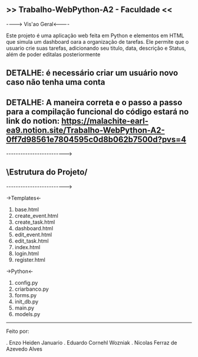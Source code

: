 ## >> Trabalho-WebPython-A2 - Faculdade << ##
  ----> Vis'ao Geral<----

  Este projeto é uma aplicação web feita em Python e elementos em HTML que simula um dashboard oara a organização de tarefas. Ele permite que o usuario crie suas tarefas, adicionando seu titulo, data, descrição e Status, além de poder editalas posteriormente

  ## DETALHE: é necessário criar um usuário novo caso não tenha uma conta 

  ## DETALHE: A maneira correta e o passo a passo para a compilação funcional do código estará no link do notion: https://malachite-earl-ea9.notion.site/Trabalho-WebPython-A2-0ff7d98561e7804595c0d8b062b7500d?pvs=4

  \------------------------->
## \Estrutura do Projeto/ ##
  \------------------------->

  ->Templates<-

1. base.html
2. create_event.html
3. create_task.html
4. dashboard.html
5. edit_event.html
6. edit_task.html
7. index.html
8. login.html
9. register.html

  ->Python<-

1. config.py
2. criarbanco.py
3. forms.py
4. init_db.py
5. main.py
6. models.py

-------------------------------------

Feito por:

. Enzo Heiden Januario
. Eduardo Cornehl Wozniak
. Nicolas Ferraz de Azevedo Alves
